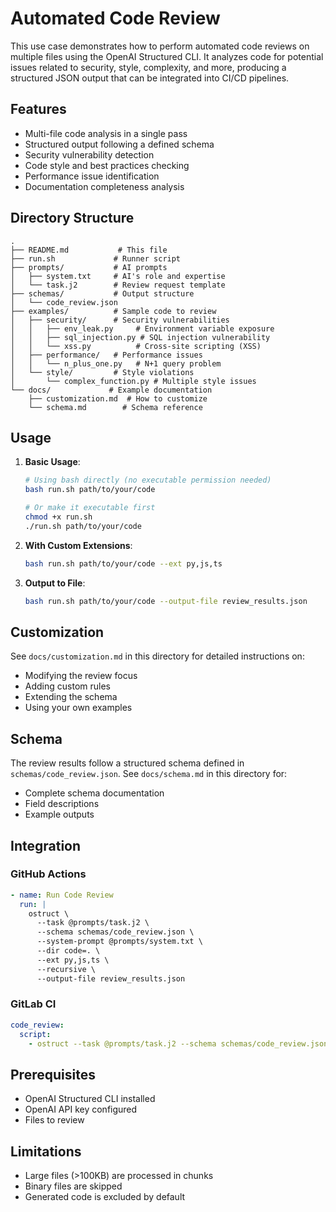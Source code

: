 # Automated Code Review

This use case demonstrates how to perform automated code reviews on multiple files using the OpenAI Structured CLI. It analyzes code for potential issues related to security, style, complexity, and more, producing a structured JSON output that can be integrated into CI/CD pipelines.

## Features

- Multi-file code analysis in a single pass
- Structured output following a defined schema
- Security vulnerability detection
- Code style and best practices checking
- Performance issue identification
- Documentation completeness analysis

## Directory Structure

```
.
├── README.md           # This file
├── run.sh             # Runner script
├── prompts/           # AI prompts
│   ├── system.txt     # AI's role and expertise
│   └── task.j2        # Review request template
├── schemas/           # Output structure
│   └── code_review.json
├── examples/          # Sample code to review
│   ├── security/      # Security vulnerabilities
│   │   ├── env_leak.py     # Environment variable exposure
│   │   ├── sql_injection.py # SQL injection vulnerability
│   │   └── xss.py          # Cross-site scripting (XSS)
│   ├── performance/   # Performance issues
│   │   └── n_plus_one.py   # N+1 query problem
│   └── style/         # Style violations
│       └── complex_function.py # Multiple style issues
└── docs/             # Example documentation
    ├── customization.md  # How to customize
    └── schema.md        # Schema reference
```

## Usage

1. **Basic Usage**:

   ```bash
   # Using bash directly (no executable permission needed)
   bash run.sh path/to/your/code

   # Or make it executable first
   chmod +x run.sh
   ./run.sh path/to/your/code
   ```

2. **With Custom Extensions**:

   ```bash
   bash run.sh path/to/your/code --ext py,js,ts
   ```

3. **Output to File**:

   ```bash
   bash run.sh path/to/your/code --output-file review_results.json
   ```

## Customization

See `docs/customization.md` in this directory for detailed instructions on:

- Modifying the review focus
- Adding custom rules
- Extending the schema
- Using your own examples

## Schema

The review results follow a structured schema defined in `schemas/code_review.json`. See `docs/schema.md` in this directory for:

- Complete schema documentation
- Field descriptions
- Example outputs

## Integration

### GitHub Actions

```yaml
- name: Run Code Review
  run: |
    ostruct \
      --task @prompts/task.j2 \
      --schema schemas/code_review.json \
      --system-prompt @prompts/system.txt \
      --dir code=. \
      --ext py,js,ts \
      --recursive \
      --output-file review_results.json
```

### GitLab CI

```yaml
code_review:
  script:
    - ostruct --task @prompts/task.j2 --schema schemas/code_review.json --system-prompt @prompts/system.txt --dir code=. --recursive
```

## Prerequisites

- OpenAI Structured CLI installed
- OpenAI API key configured
- Files to review

## Limitations

- Large files (>100KB) are processed in chunks
- Binary files are skipped
- Generated code is excluded by default
